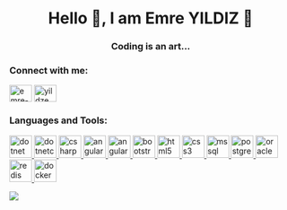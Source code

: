 <h1 align="center" dir="auto">Hello 👋, I am Emre YILDIZ 💫</h1>
<h3 align="center" dir="auto">Coding is an art...</h3>

<h3 align="left" dir="auto">Connect with me:</h3>
<p align="left" dir="auto">
<a href="https://linkedin.com/in/emre-yildiz-00091a141/" rel="nofollow"><img align="center" src="https://raw.githubusercontent.com/rahuldkjain/github-profile-readme-generator/master/src/images/icons/Social/linked-in-alt.svg" alt="emre-yildiz-00091a141/" height="30" width="40" style="max-width: 100%;"></a>
<a href="https://instagram.com/yildzemre" rel="nofollow"><img align="center" src="https://raw.githubusercontent.com/rahuldkjain/github-profile-readme-generator/master/src/images/icons/Social/instagram.svg" alt="yildzemre" height="30" width="40" style="max-width: 100%;"></a>
</p>

<h3 align="left" dir="auto">Languages and Tools:</h3>
<p align="left" dir="auto"> 
<a href="https://dotnet.microsoft.com/" rel="nofollow"> <img src="https://cdn.jsdelivr.net/gh/devicons/devicon@latest/icons/dot-net/dot-net-original-wordmark.svg" alt="dotnet" width="40" height="40" style="max-width: 100%;"> 
<a href="https://dotnet.microsoft.com/" rel="nofollow"> <img src="https://cdn.jsdelivr.net/gh/devicons/devicon@latest/icons/dotnetcore/dotnetcore-original.svg" alt="dotnetcore" width="40" height="40" style="max-width: 100%;"> 
</a>
<a href="https://www.w3schools.com/cs/" rel="nofollow"> <img <img src="https://cdn.jsdelivr.net/gh/devicons/devicon@latest/icons/csharp/csharp-original.svg" alt="csharp" width="40" height="40" style="max-width: 100%;"> </a>
<a href="https://angular.io" rel="nofollow"> <img src="https://cdn.jsdelivr.net/gh/devicons/devicon@latest/icons/angular/angular-original.svg" alt="angular" width="40" height="40" style="max-width: 100%;"> 
</a>
<a href="https://material.angular.io/" rel="nofollow"> <img src="https://cdn.jsdelivr.net/gh/devicons/devicon@latest/icons/angularmaterial/angularmaterial-original.svg" alt="angularmaterial" width="40" height="40" style="max-width: 100%;"> 
</a>
<a href="https://getbootstrap.com" rel="nofollow"> <img src="https://cdn.jsdelivr.net/gh/devicons/devicon@latest/icons/bootstrap/bootstrap-original-wordmark.svg" alt="bootstrap" width="40" height="40" style="max-width: 100%;"> 
</a> 
<a href="https://www.w3schools.com/html/default.asp" rel="nofollow"> <img src="https://cdn.jsdelivr.net/gh/devicons/devicon@latest/icons/html5/html5-original-wordmark.svg" alt="html5" width="40" height="40" style="max-width: 100%;">
</a>
<a href="https://www.w3schools.com/css/default.asp" rel="nofollow"> <img src="https://cdn.jsdelivr.net/gh/devicons/devicon@latest/icons/css3/css3-original-wordmark.svg" alt="css3" width="40" height="40" style="max-width: 100%;">
</a>
<a href="https://www.microsoft.com/en-us/sql-server" rel="nofollow"> <img src="https://cdn.jsdelivr.net/gh/devicons/devicon@latest/icons/microsoftsqlserver/microsoftsqlserver-original-wordmark.svg" alt="mssql" width="40" height="40" style="max-width: 100%;">
</a>
<a href="https://www.postgresql.org" rel="nofollow"> <img src="https://cdn.jsdelivr.net/gh/devicons/devicon@latest/icons/postgresql/postgresql-original-wordmark.svg" alt="postgresql" width="40" height="40" style="max-width: 100%;"> 
</a>
<a href="https://www.oracle.com/" rel="nofollow"> <img src="https://cdn.jsdelivr.net/gh/devicons/devicon@latest/icons/oracle/oracle-original.svg" alt="oracle" width="40" height="40" style="max-width: 100%;">
</a>
<a href="https://redis.io" rel="nofollow"> <img src="https://cdn.jsdelivr.net/gh/devicons/devicon@latest/icons/redis/redis-original-wordmark.svg" alt="redis" width="40" height="40" style="max-width: 100%;">
</a>
<a href="https://www.docker.com/" rel="nofollow"> <img src="https://cdn.jsdelivr.net/gh/devicons/devicon@latest/icons/docker/docker-original-wordmark.svg" alt="docker" width="40" height="40" style="max-width: 100%;">
</a>
</p>


<img align="left" src="https://github-readme-stats.vercel.app/api/top-langs/?username=gncyyldz&layout=compact"/>




